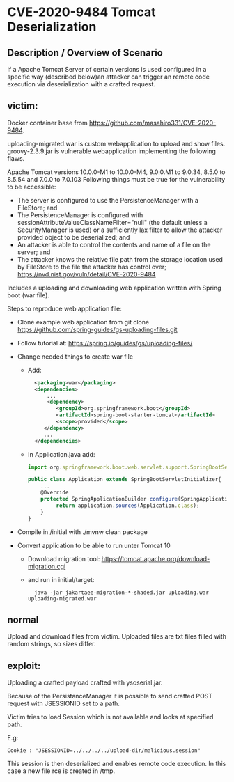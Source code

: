 # CVE-2020-9484 Tomcat Deserialization

## Description / Overview of Scenario

If a Apache Tomcat Server of certain versions is used configured in a specific way (described below)an attacker can trigger an remote code execution via deserialization with a crafted request.

## victim:

Docker container base from https://github.com/masahiro331/CVE-2020-9484.

uploading-migrated.war is custom webapplication to upload and show files.
groovy-2.3.9.jar is vulnerable webapplication implementing the following flaws.

Apache Tomcat versions 10.0.0-M1 to 10.0.0-M4, 9.0.0.M1 to 9.0.34, 8.5.0 to 8.5.54 and 7.0.0 to 7.0.103
Following things must be true for the vulnerability to be accessible:
* The server is configured to use the PersistenceManager with a FileStore; and
* The PersistenceManager is configured with sessionAttributeValueClassNameFilter="null" (the default unless a SecurityManager is used) or a sufficiently lax filter to allow the attacker provided object to be deserialized; and
* An attacker is able to control the contents and name of a file on the server; and
* The attacker knows the relative file path from the storage location used by FileStore to the file the attacker has control over;
    https://nvd.nist.gov/vuln/detail/CVE-2020-9484

Includes a uploading and downloading web application written with Spring boot (war file).

Steps to reproduce web application file:

* Clone example web application from 
    git clone https://github.com/spring-guides/gs-uploading-files.git
* Follow tutorial at: https://spring.io/guides/gs/uploading-files/

* Change needed things to create war file
    * Add:
      ```xml
        <packaging>war</packaging>
        <dependencies>
            ...
            <dependency>
               <groupId>org.springframework.boot</groupId>
               <artifactId>spring-boot-starter-tomcat</artifactId>
               <scope>provided</scope>
           </dependency>
           ...
        </dependencies>
        ```
        
   *  In Application.java add:
        ```javascript
        import org.springframework.boot.web.servlet.support.SpringBootServletInitializer;

        public class Application extends SpringBootServletInitializer{
            ...
            @Override
            protected SpringApplicationBuilder configure(SpringApplicationBuilder application) {
                 return application.sources(Application.class);
            }
        }
        ```


* Compile in /initial with ./mvnw clean package

* Convert application to be able to run unter Tomcat 10

    * Download migration tool: https://tomcat.apache.org/download-migration.cgi
    * and run in initial/target:
            
            java -jar jakartaee-migration-*-shaded.jar uploading.war uploading-migrated.war 

## normal
Upload and download files from victim.
Uploaded files are txt files filled with random strings, so sizes differ.

## exploit:

Uploading a crafted payload crafted with ysoserial.jar. 

Because of the PersistanceManager it is possible to send crafted POST request with JSESSIONID set to a path.

Victim tries to load Session which is not available and looks at specified path.

E.g: 
    
    Cookie : "JSESSIONID=../../../../upload-dir/malicious.session"
This session is then deserialized and enables remote code execution.
In this case a new file rce is created in /tmp.


